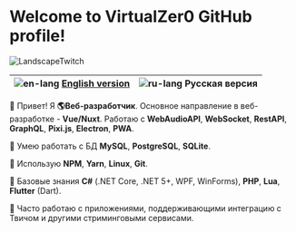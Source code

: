 # Welcome to VirtualZer0 GitHub profile!

![LandscapeTwitch](https://user-images.githubusercontent.com/45962846/130303767-caa66958-5006-41bb-9510-1d2af23cbb53.png)

| ![en-lang](https://user-images.githubusercontent.com/45962846/130303404-ce09c163-8e19-4572-aadf-624033998a02.png) [English version](https://github.com/VirtualZer0/VirtualZer0/blob/master/README.md) | ![ru-lang](https://user-images.githubusercontent.com/45962846/130303407-53e63cb1-e30c-4313-a80d-dc8ddbb0f4ee.png) Русская версия |
| -------------------------------------------------: | ------------------------------------------------- |

👋 Привет! Я **🌎Веб-разработчик**. Основное направление в веб-разработке - **Vue/Nuxt**. Работаю с **WebAudioAPI**, **WebSocket**, **RestAPI**, **GraphQL**, **Pixi.js**, **Electron**, **PWA**.

🔸 Умею работать с БД **MySQL**, **PostgreSQL**, **SQLite**.

🔸 Использую **NPM**, **Yarn**, **Linux**, **Git**.

🔸 Базовые знания **C#** (.NET Core, .NET 5+, WPF, WinForms), **PHP**, **Lua**, **Flutter** (Dart).

💠 Часто работаю с приложениями, поддерживающими интеграцию с Твичом и другими стриминговыми сервисами.
